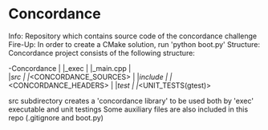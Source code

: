 # Concordance
Info: Repository which contains source code of the concordance challenge
Fire-Up: In order to create a CMake solution, run 'python boot.py' 
Structure: Concordance project consists of the following structure:

-Concordance
 |
 |_exec
 |     |_main.cpp
 |     
 |_src
 |     |_<CONCORDANCE_SOURCES>
 |     |_include
 |              |_<CONCORDANCE_HEADERS>
 | 
 |_test
 |     |_<UNIT_TESTS(gtest)>

 src subdirectory creates a 'concordance library' to be used both by 'exec' executable and unit testings
 Some auxiliary files are also included in this repo (.gitignore and boot.py)
